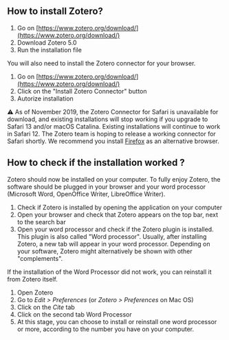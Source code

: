 ## How to install Zotero?

1. Go on [https://www.zotero.org/download/](https://www.zotero.org/download/)
2. Download Zotero 5.0
3. Run the installation file

You will also need to install the Zotero connector for your browser.

1. Go on [https://www.zotero.org/download/](https://www.zotero.org/download/)
2. Click on the "Install Zotero Connector" button
3. Autorize installation

:warning: As of November 2019, the Zotero Connector for Safari is unavailable for download, and existing installations will stop working if you upgrade to Safari 13 and/or macOS Catalina. Existing installations will continue to work in Safari 12. The Zotero team is hoping to release a working connector for Safari shortly. We recommend you install [Firefox](https://www.mozilla.org/firefox/new/) as an alternative browser.

## How to check if the installation worked ?

Zotero should now be installed on your computer. To fully enjoy Zotero, the software should be plugged in your browser and your word processor (Microsoft Word, OpenOffice Writer, LibreOffice Writer).

1. Check if Zotero is installed by opening the application on your computer
2. Open your browser and check that Zotero appears on the top bar, next to the search bar
3. Open your word processor and check if the Zotero plugin is installed. This plugin is also called "Word processor". Usually, after installing Zotero, a new tab will appear in your word processor. Depending on your software, Zotero might alternatively be shown with other "complements".

If the installation of the Word Processor did not work, you can reinstall it from Zotero itself.   

1. Open Zotero
2. Go to *Edit > Preferences* (or *Zotero > Preferences* on Mac OS)
3. Click on the *Cite* tab
4. Click on the second tab Word Processor
5. At this stage, you can choose to install or reinstall one word processor or more, according to the number you have on your computer.
